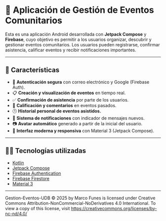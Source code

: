# 📅 Aplicación de Gestión de Eventos Comunitarios

Esta es una aplicación Android desarrollada con **Jetpack Compose** y **Firebase**, cuyo objetivo es permitir a los usuarios organizar, descubrir y gestionar eventos comunitarios. Los usuarios pueden registrarse, confirmar asistencia, calificar eventos y recibir notificaciones importantes.

---

## 🚀 Características

- 🔐 **Autenticación segura** con correo electrónico y Google (Firebase Auth).
- 📋 **Creación y visualización de eventos** en tiempo real.
- ✅ **Confirmación de asistencia** por parte de los usuarios.
- 🌟 **Calificación y comentarios** en eventos pasados.
- 🕒 **Historial personal de eventos asistidos.**
- 🔔 **Sistema de notificaciones** con indicador de mensajes nuevos.
- 📷 **Avatar automático** generado a partir de la inicial del usuario.
- 🎨 **Interfaz moderna y responsiva** con Material 3 (Jetpack Compose).

---

## 🧑‍💻 Tecnologías utilizadas

- [Kotlin](https://kotlinlang.org/)
- [Jetpack Compose](https://developer.android.com/jetpack/compose)
- [Firebase Authentication](https://firebase.google.com/products/auth)
- [Firebase Firestore](https://firebase.google.com/products/firestore)
- [Material 3](https://m3.material.io/)

---

Gestion-Eventos-UDB  © 2025 by Marco Funes is licensed under Creative Commons Attribution-NonCommercial-NoDerivatives 4.0 International. To view a copy of this license, visit https://creativecommons.org/licenses/by-nc-nd/4.0/
